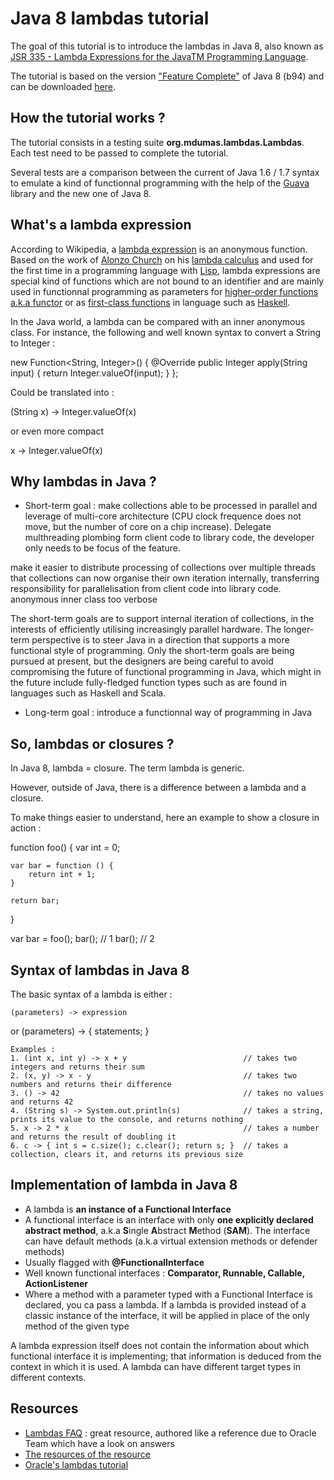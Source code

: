 Java 8 lambdas tutorial
=======================

The goal of this tutorial is to introduce the lambdas in Java 8, also known as [JSR 335 - Lambda Expressions for the JavaTM Programming Language](http://jcp.org/en/jsr/detail?id=335).

The tutorial is based on the version ["Feature Complete"](http://mail.openjdk.java.net/pipermail/jdk8-dev/2013-June/002686.html) of Java 8 (b94) and can be downloaded [here](https://jdk8.java.net/download.html).


## How the tutorial works ? ##

The tutorial consists in a testing suite **org.mdumas.lambdas.Lambdas**. Each test need to be passed to complete the tutorial. 

Several tests are a comparison between the current of Java 1.6 / 1.7 syntax to emulate a kind of functionnal programming with the help of the [Guava](https://code.google.com/p/guava-libraries) library and the new one of Java 8.



## What's a lambda expression ##

According to Wikipedia, a [lambda expression](http://en.wikipedia.org/wiki/Lambda_(programming)) is an anonymous function. Based on the work of [Alonzo Church](http://en.wikipedia.org/wiki/Alonzo_Church) on his [lambda calculus](http://en.wikipedia.org/wiki/Lambda_calculus) and used  for the first time in a programming language with [Lisp](http://en.wikipedia.org/wiki/Lisp_(programming_language)), lambda expressions are special kind of functions which are not bound to an identifier and are mainly used in functionnal programming as parameters for [higher-order functions a.k.a functor](http://en.wikipedia.org/wiki/Higher-order_function) or as [first-class functions](http://en.wikipedia.org/wiki/First-class_function) in language such as [Haskell](http://en.wikipedia.org/wiki/Haskell_(programming_language)). 

In the Java world, a lambda can be compared with an inner anonymous class. For instance, the following and well known syntax to convert a String to Integer :

new Function<String, Integer>() {
    @Override
    public Integer apply(String input) {
        return Integer.valueOf(input);
    }
};

Could be translated into :

(String x) -> Integer.valueOf(x)

or even more compact

x -> Integer.valueOf(x)


## Why lambdas in Java ? ##


- Short-term goal : make collections able to be processed in parallel and leverage of multi-core architecture (CPU clock frequence does not move, but the number of core on a chip increase). Delegate multhreading plombing form client code to library code, the developer only needs to be focus of the feature.

make it easier to distribute processing of collections over multiple threads
that collections can now organise their own iteration internally, transferring responsibility for parallelisation from client code into library code.
anonymous inner class too verbose

The short-term goals are to support internal iteration of collections, in the interests of efficiently utilising increasingly parallel hardware. The longer-term perspective is to steer Java in a direction that supports a more functional style of programming. Only the short-term goals are being pursued at present, but the designers are being careful to avoid compromising the future of functional programming in Java, which might in the future include fully-fledged function types such as are found in languages such as Haskell and Scala.



- Long-term goal : introduce a functionnal way of programming in Java


## So, lambdas or closures ? ##

In Java 8, lambda = closure. The term lambda is generic.

However, outside of Java, there is a difference between a lambda and a closure.

To make things easier to understand, here an example to show a closure in action :

function foo() {
    var int = 0;

    var bar = function () {
        return int + 1;
    }
    
    return bar;
}

var bar = foo();
bar(); // 1
bar(); // 2


## Syntax of lambdas in Java 8 ##

The basic syntax of a lambda is either :

    (parameters) -> expression
or
    (parameters) -> { statements; }

    Examples :
    1. (int x, int y) -> x + y                          // takes two integers and returns their sum
    2. (x, y) -> x - y                                  // takes two numbers and returns their difference
    3. () -> 42                                         // takes no values and returns 42
    4. (String s) -> System.out.println(s)              // takes a string, prints its value to the console, and returns nothing
    5. x -> 2 * x                                       // takes a number and returns the result of doubling it
    6. c -> { int s = c.size(); c.clear(); return s; }  // takes a collection, clears it, and returns its previous size


## Implementation of lambda in Java 8 ##

- A lambda is **an instance of a Functional Interface**
- A functional interface is an interface with only **one explicitly declared abstract method**, a.k.a **S**ingle **A**bstract **M**ethod (**SAM**). The interface can have default methods (a.k.a virtual extension methods or defender methods)
- Usually flagged with **@FunctionalInterface**
- Well known functional interfaces : **Comparator, Runnable, Callable, ActionListener**
- Where a method with a parameter typed with a Functional Interface is declared, you ca pass a lambda. If a lambda is provided instead of a classic instance of the interface, it will be applied in place of the only method of the given type


A lambda expression itself does not contain the information about which functional interface it is implementing; that information is deduced from the context in which it is used. A lambda can have different target types in different contexts.


## Resources ##

- [Lambdas FAQ](http://www.lambdafaq.org) : great resource, authored like a reference due to Oracle Team which have a look on answers
- [The resources of the resource](http://www.lambdafaq.org/lambda-resources/)
- [Oracle's lambdas tutorial](http://docs.oracle.com/javase/tutorial/java/javaOO/lambdaexpressions.html)



